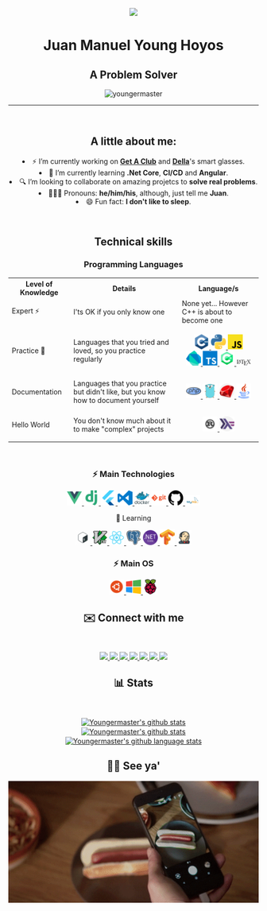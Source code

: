 <p align="center">
  <img width="250px" src="images/circle-cropped-profile.png" />
<h1 align="center">Juan Manuel Young Hoyos</h1>
<h2 align="center">A Problem Solver</h2>

<p align="center"> <img
    src="https://komarev.com/ghpvc/?username=youngermaster&label=Profile views&color=blue&style=plastic"
    alt="youngermaster" /> </p>
</p>

<hr />

<br>
<h2 align="center">A little about me:</h2>

<p align="center">
  <li align="center">⚡ I’m currently working on <strong><a href="https://getaclub.io">Get A Club</a></strong> and
    <strong> <a href="https://dellasmartglasses.web.app"> Della</a></strong>'s smart glasses.
  </li>
  <li align="center">📙 I’m currently learning <strong>.Net Core</strong>, <strong>CI/CD</strong> and
    <strong>Angular</strong>.
  </li>
  <li align="center">🔍 I’m looking to collaborate on amazing projetcs to <strong>solve real problems</strong>.</li>
  <li align="center">👱🏼‍♂️ Pronouns: <strong>he/him/his</strong>, although, just tell me <strong>Juan</strong>.</li>
  <li align="center">😄 Fun fact: <strong>I don't like to sleep</strong>.</li>
</p>

<br>
<h2 align="center">Technical skills</h2>

<h3 align="center">Programming Languages</h3>

<table style="width:100%">
  <tr>
    <th>Level of Knowledge</th>
    <th>Details</th>
    <th>Language/s</th>
  </tr>
  <tr>
    <td>Expert ⚡</td>
    <td>I'ts OK if you only know one</td>
    <td>
      None yet... However C++ is about to become one
    </td>
  </tr>
  <tr>
    <td>Practice 🧠</td>
    <td>Languages that you tried and loved, so you practice regularly</td>
    <td>
      <p align="center">
        <a href="https://github.com/Youngermaster?tab=repositories&q=&type=&language=c%2B%2B">
          <img alt="Cpp" width="30px" alt="Cpp" src="images/cpp.png" />
        </a>
        <a href="https://github.com/Youngermaster?tab=repositories&q=&type=&language=python">
          <img alt="python" width="30px" alt="python" src="images/python.png" />
        </a>
        <a href="https://github.com/Youngermaster?tab=repositories&q=&type=&language=javascript">
          <img alt="javascript" width="30px" alt="javascript" src="images/javascript.png" />
        </a>
        <br>
        <a href="https://github.com/Youngermaster?tab=repositories&q=&type=&language=dart">
          <img alt="Dart" width="30px" alt="Dart" src="images/dart.png" />
        </a>
        <a href="https://github.com/Youngermaster?tab=repositories&q=&type=&language=typescript">
          <img alt="typescript" width="30px" alt="typescript" src="images/typescript.png" />
        </a>
        <a href="https://github.com/Youngermaster?tab=repositories&q=&type=&language=c%23">
          <img alt="cSharp" width="30px" alt="cSharp" src="images/cSharp.png" />
        </a>
        <a href="https://github.com/Youngermaster?tab=repositories&q=&type=&language=tex">
          <img alt="latex" width="30px" alt="latex" src="images/latex.png" />
        </a>
      </p>
    </td>
  </tr>
  <tr>
    <td>Documentation</td>
    <td>Languages that you practice but didn't like, but you know how to document yourself</td>
    <td>
      <p align="center">
        <a href="https://github.com/Youngermaster?tab=repositories&q=&type=&language=php">
          <img alt=php" width="30px" alt="php" src="images/php.png" />
        </a>
        <a href="https://github.com/Youngermaster/Learning-Programming-Languages/tree/master/Go">
          <img alt="go" width="30px" alt="go" src="images/go.png" />
        </a>
        <a href="https://github.com/Youngermaster/Learning-Programming-Languages/tree/master/Ruby">
          <img alt="ruby" width="30px" alt="ruby" src="images/ruby.png" />
        </a>
        <a href="https://github.com/Youngermaster?tab=repositories&q=&type=&language=java">
          <img alt="java" width="30px" alt="java" src="images/java.png" />
        </a>
      <p>
    </td>
  </tr>
  <tr>
    <td>Hello World</td>
    <td>You don't know much about it to make "complex" projects</td>
    <td>
      <p align="center">
        <a href="https://github.com/Youngermaster?tab=repositories&q=&type=&language=rust">
          <img alt="rust" width="30px" alt="rust" src="images/rust.png" />
        </a>
        <a href="https://github.com/Youngermaster?tab=repositories&q=&type=&language=haskell">
          <img alt="haskell" width="30px" alt="haskell" src="images/haskell.png" />
        </a>
      </p>
    </td>
  </tr>
</table>

<br>

<h3 align="center">⚡ Main Technologies</h3>
<p align="center">
  <a href="https://github.com/Youngermaster?tab=repositories&q=&type=&language=javascript">
    <img alt="vue" width="30px" alt="vue" src="images/vue.png" />
  </a>
  <a href="https://github.com/Youngermaster?tab=repositories&q=&type=&language=python">
    <img alt="django" width="30px" alt="django" src="images/django.png" />
  </a>
  <a href="https://github.com/Youngermaster?tab=repositories&q=&type=&language=dart">
    <img alt="flutter" width="30px" alt="flutter" src="images/flutter.png" />
  </a>
  <a href="https://gist.github.com/Youngermaster/d062cf824d5007105aa2ea32d6e988e2">
    <img alt="vscode" width="30px" alt="vscode" src="images/vscode.png" />
  </a>
  <a href="https://github.com/Youngermaster/Docker-Essentials-Coursera-Course">
    <img alt="docker" width="30px" alt="docker" src="images/docker.png" />
  </a>
  <a href="https://github.com/Youngermaster?tab=repositories">
    <img alt="git" width="30px" alt="git" src="images/git.png" />
  </a>
  <a
    href="https://raw.githubusercontent.com/github/explore/80688e429a7d4ef2fca1e82350fe8e3517d3494d/topics/github/github.png">
    <img alt="github" width="30px" alt="github" src="images/github.png" />
  </a>
  <a
    href="https://raw.githubusercontent.com/github/explore/80688e429a7d4ef2fca1e82350fe8e3517d3494d/topics/mysql/mysql.png">
    <img alt="mysql" width="30px" alt="mysql" src="images/mysql.png" />
  </a>
</p>

<p align="center">🧠 Learning</p>
<p align="center">
  <a href="https://github.com/Youngermaster?tab=repositories&q=&type=&language=shell">
    <img alt="bash" width="30px" alt="bash" src="images/bash.png" />
  </a>
  <a href="https://upload.wikimedia.org/wikipedia/commons/thumb/9/9f/Vimlogo.svg/1022px-Vimlogo.svg.png">
    <img alt="vim" width="30px" alt="vim" src="images/vim.png" />
  </a>
  <a href="https://github.com/Youngermaster?tab=repositories&q=&type=&language=javascript">
    <img alt="react" width="30px" alt="react" src="images/react.png" />
  </a>
  <a
    href="https://raw.githubusercontent.com/github/explore/80688e429a7d4ef2fca1e82350fe8e3517d3494d/topics/postgresql/postgresql.png">
    <img alt="postgresql" width="30px" alt="postgresql" src="images/postgresql.png" />
  </a>
  <a href="https://github.com/Youngermaster?tab=repositories&q=&type=&language=c%23">
    <img alt="netCore" width="30px" alt="netCore" src="images/netCore.png" />
  </a>
  <a
    href="https://raw.githubusercontent.com/github/explore/80688e429a7d4ef2fca1e82350fe8e3517d3494d/topics/tensorflow/tensorflow.png">
    <img alt="tensorflow" width="30px" alt="tensorflow" src="images/tensorflow.png" />
  </a>
  <a
    href="https://raw.githubusercontent.com/github/explore/80688e429a7d4ef2fca1e82350fe8e3517d3494d/topics/jenkins/jenkins.png">
    <img alt="jenkins" width="30px" alt="jenkins" src="images/jenkins.png" />
  </a>
</p>

<h3 align="center">⚡ Main OS</h3>
<p align="center">
  <a href="https://ubuntu.com">
    <img alt="ubuntu" width="30px" alt="ubuntu" src="images/ubuntu.png" />
  </a>
  <a href="https://www.microsoft.com/en-us/windows/">
    <img alt="windows" width="30px" alt="windows" src="images/windows.png" />
  </a> <a href="https://github.com/Youngermaster?tab=repositories&q=raspberry&type=&language=">
    <img alt="raspberry" width="30px" alt="raspberry" src="images/raspberry.png" />
  </a>
</p>

<h2 align="center">✉️️ Connect with me</h2>
<br />
<p align="center">
  <a href="https://www.linkedin.com/in/juan-manuel-young-hoyos/">
    <img
      src="https://img.shields.io/badge/-LinkedIn-blue?style=flat-square&logo=Linkedin&logoColor=white&linkhttps://www.linkedin.com/in/juan-manuel-young-hoyos-701653157/" />
  </a>
  <a href="https://www.instagram.com/jmyounghoyos/">
    <img
      src="https://img.shields.io/badge/-jmyounghoyos-magenta?style=flat-square&logo=Instagram&logoColor=white&linkhttps://www.Instagram.com/in/juan-manuel-young-hoyos-701653157/" />
  </a>
  <a href="https://twitter.com/jmyounghoyos">
    <img
      src="https://img.shields.io/badge/-jmyounghoyos-blue?style=flat-square&logo=Twitter&logoColor=white&linkhttps://www.Twitter.com/in/juan-manuel-young-hoyos-701653157/" />
  </a>
  <a href="https://discordhub.com/profile/412340197640896513">
    <img
      src="https://img.shields.io/badge/-Youngermaster7943-gray?style=flat-square&logo=discord&logoColor=ffffff&color=7389D8&labelColor=6A7EC2linkhttps://discordhub.com/profile/412340197640896513" />
  </a>
  <a href="https://www.youtube.com/channel/UCyuYHymUH4Adj2YytTdtD4g/videos">
    <img
      src="https://img.shields.io/badge/-Youtube-c14438?style=flat-square&logo=Youtube&logoColor=white&link=mailto:juanmanuel12.13jmyh81@Youtube.com" />
  </a>
  <a href="https://gist.github.com/Youngermaster/d062cf824d5007105aa2ea32d6e988e2">
    <img
      src="https://img.shields.io/badge/-VSCodeSettings-blue?style=flat-square&logo=VisualStudioCode&logoColor=white&https://gist.github.com/Youngermaster/d062cf824d5007105aa2ea32d6e988e2" />
  </a> <a href="mailto:juanmanuel12.13jmyh81@gmail.com">
    <img
      src="https://img.shields.io/badge/-juanmanuel12.13jmyh81@gmail.com-c14438?style=flat-square&logo=Gmail&logoColor=white&link=mailto:juanmanuel12.13jmyh81@gmail.com" />
  </a>
</p>

<h2 align="center">📊 Stats</h2>
<br>
<p align="center">
  <a href="https://github.com/youngermaster">
    <img align="center"
      src="https://github-readme-stats.anuraghazra1.vercel.app/api?username=youngermaster&show_icons=true&line_height=27"
      alt="Youngermaster's github stats" />
  </a>
  <br>
  <a href="https://github.com/youngermaster">
    <img align="center" src="https://github-readme-streak-stats.herokuapp.com/?user=youngermaster"
      alt="Youngermaster's github stats" />
  </a>
  <br>
  <a href="https://github.com/youngermaster">
    <img align="center" alt="Youngermaster's github language stats "
      src="https://github-readme-stats.vercel.app/api/top-langs/?username=youngermaster&langs_count=10&layout=compact" />
  </a>
</p>
<h2 align="center">👋🏻 See ya'</h2>

<p align="center">
  <a href="/">
    <img alt="raspberry" alt="raspberry" src="images/NotHotDog.gif" />
  </a>
</p>